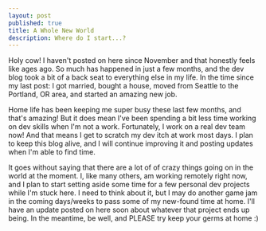 ```yaml
---
layout: post
published: true
title: A Whole New World
description: Where do I start...?
---
```

Holy cow! I haven't posted on here since November and that honestly feels like ages ago. So much has happened in just a few months, and the dev blog took a bit of a back seat to everything else in my life. In the time since my last post: I got married, bought a house, moved from Seattle to the Portland, OR area, and started an amazing new job.

Home life has been keeping me super busy these last few months, and that's amazing! But it does mean I've been spending a bit less time working on dev skills when I'm not a work. Fortunately, I work on a real dev team now! And that means I get to scratch my dev itch at work most days. I plan to keep this blog alive, and I will continue improving it and posting updates when I'm able to find time. 

It goes without saying that there are a lot of of crazy things going on in the world at the moment. I, like many others, am working remotely right now, and I plan to start setting aside some time for a few personal dev projects while I'm stuck here. I need to think about it, but I may do another game jam in the coming days/weeks to pass some of my new-found time at home. I'll have an update posted on here soon about whatever that project ends up being. In the meantime, be well, and PLEASE try keep your germs at home :)
